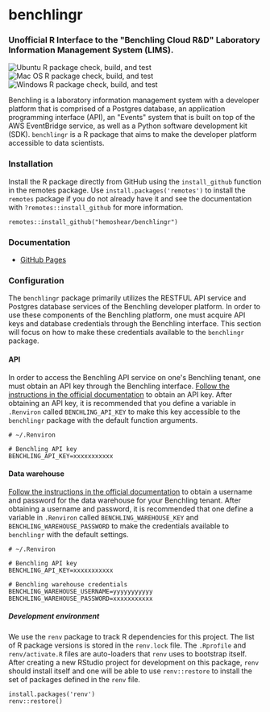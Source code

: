 # benchlingr
### Unofficial R Interface to the "Benchling Cloud R&D" Laboratory Information Management System (LIMS).  

![Ubuntu R package check, build, and test](https://github.com/hemoshear/benchlingr/actions/workflows/check-full.yml/badge.svg)
![Mac OS R package check, build, and test](https://github.com/hemoshear/benchlingr/actions/workflows/check-full-macos.yml/badge.svg)
![Windows R package check, build, and test](https://github.com/hemoshear/benchlingr/actions/workflows/check-full-windows.yml/badge.svg)


Benchling is a laboratory information management system with a developer platform that is comprised of a Postgres database, an application programming interface (API), an "Events" system that is built on top of the AWS EventBridge service, as well as a Python software development kit (SDK). `benchlingr` is a R package that aims to make the developer platform accessible to data scientists.

### Installation

Install the R package directly from GitHub using the `install_github` function in the remotes package. Use `install.packages('remotes')` to install the `remotes` package if you do not already have it and see the documentation with `?remotes::install_github` for more information.

```
remotes::install_github("hemoshear/benchlingr")
```

### Documentation

- [GitHub Pages](https://upgraded-succotash-8df2b926.pages.github.io/)


### Configuration

The `benchlingr` package primarily utilizes the RESTFUL API service and Postgres database services of the Benchling developer platform. In order to use these components of the Benchling platform, one must acquire API keys and database credentials through the Benchling interface. This section will focus on how to make these credentials available to the `benchlingr` package. 

#### API

In order to access the Benchling API service on one's Benchling tenant, one must obtain an API key through the Benchling interface. [Follow the instructions in the official documentation](https://help.benchling.com/en/articles/2353570-access-the-benchling-developer-platform-enterprise) to obtain an API key. After obtaining an API key, it is recommended that you define a variable in `.Renviron` called `BENCHLING_API_KEY` to make this key accessible to the `benchlingr` package with the default function arguments. 

```
# ~/.Renviron

# Benchling API key
BENCHLING_API_KEY=xxxxxxxxxxx
```

#### Data warehouse

[Follow the instructions in the official documentation](https://docs.benchling.com/docs/getting-started#obtaining-credentials) to obtain a username and password for the data warehouse for your Benchling tenant. After obtaining a username and password, it is recommended that one define a variable in `.Renviron` called `BENCHLING_WAREHOUSE_KEY` and `BENCHLING_WAREHOUSE_PASSWORD` to make the credentials available to `benchlingr` with the default settings. 

```
# ~/.Renviron

# Benchling API key
BENCHLING_API_KEY=xxxxxxxxxxx

# Benchling warehouse credentials
BENCHLING_WAREHOUSE_USERNAME=yyyyyyyyyyy
BENCHLING_WAREHOUSE_PASSWORD=xxxxxxxxxxx
```

##### Development environment

We use the `renv` package to track R dependencies for this project. The list of R package versions is stored in the `renv.lock` file. The `.Rprofile` and `renv/activate.R` files are auto-loaders that `renv` uses to bootstrap itself. After creating a new RStudio project for development on this package, `renv` should install itself and one will be able to use `renv::restore` to install the set of packages defined in the `renv` file.

```
install.packages('renv')
renv::restore()
```

